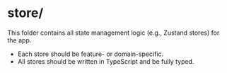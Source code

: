# store/

This folder contains all state management logic (e.g., Zustand stores) for the app.

- Each store should be feature- or domain-specific.
- All stores should be written in TypeScript and be fully typed. 